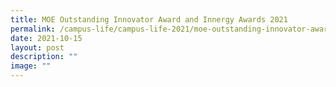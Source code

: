 ```yaml
---
title: MOE Outstanding Innovator Award and Innergy Awards 2021
permalink: /campus-life/campus-life-2021/moe-outstanding-innovator-award-and-innergy-awards-2021/
date: 2021-10-15
layout: post
description: ""
image: ""
---
```

